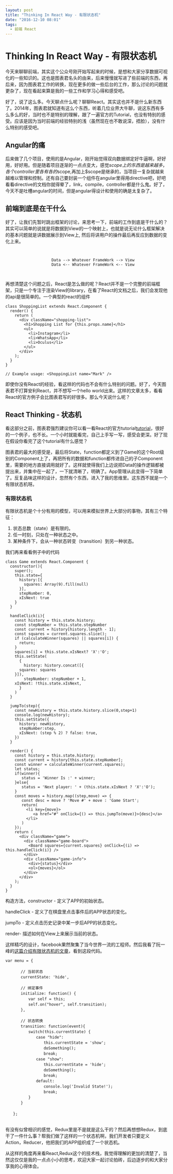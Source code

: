 ```yaml
---
layout: post
title: "Thinking In React Way - 有限状态机"
date: "2016-12-10 08:01"
tags:
  - 前端 React
---
```

 
# Thinking In React Way - 有限状态机
今天来聊聊前端，其实这个公众号刚开始写起来的时候，是想和大家分享数据可视化的一些知识的。这也是图表君名头的由来，后来慢慢就写进了些前端的东西，再后来，因为图表君工作的转换，现在更多的做一些后台的工作，那么讨论的问题就更杂了，现在看起来算是我的一些工作和学习心得和感受吧。

好了，说了这么多。今天聊点什么呢？聊聊React。其实这也并不是什么新东西了。2014年，图表君就知道有这么个东西，听着几位业界大牛聊，说这东西有多么多么的好，当时也不是特别的理解，跟了一遍官方的Tutorial，也没有特别的感受。应该是因为当时前端的经验特别的浅（虽然现在也不敢说深，捂脸），没有什么特别的感受吧。

## Angular的痛
后来做了几个项目，使用的是Angular，刚开始觉得双向数据绑定好牛逼啊，好好用，好好用。但是随着项目逐渐的一点点变大，感觉$scope上的东西是越来越多，各个controller里各有各的$scope,再加上$scope是继承的，当项目一复杂就越来越难以管理和控制。还有自己要封装一个组件在angular里得用directive吧，好吧看看directive的文档你就得晕了，link，compile，controller都是什么鬼。好了，今天不是吐槽angular的时间，但是angular得设计和使用的确是太复杂了。

## 前端到底是在干什么
好了，让我们先暂时跳出框架的讨论，来思考一下，前端的工作到底是干什么的？其实可以简单的说就是将数据到View的一个映射上，也就是说无论什么框架解决的基本问题就是讲数据展示到View上, 然后将讲用户的操作最后再反应到数据的变化上来。

```


					Data --> Whatever FrameWork --> View
					Data <-- Whatever FrameWork <-- View



```

再想清楚这个问题之后，React是怎么做的呢？React并不是一个完整的前端框架，只是一个专注于渲染View的library，在看了React的文档之后，我们会发现他的api是很简单的。一个典型的react的组件

```
class ShoppingList extends React.Component {
  render() {
    return (
      <div className="shopping-list">
        <h1>Shopping List for {this.props.name}</h1>
        <ul>
          <li>Instagram</li>
          <li>WhatsApp</li>
          <li>Oculus</li>
        </ul>
      </div>
    );
  }
}

// Example usage: <ShoppingList name="Mark" />
```
即使你没有React的经验，看这样的代码也不会有什么特别的问题。好了，今天图表君不打算安利React，并不想写一个hello world出来。这样的文章太多，看看React的官方例子会比图表君写的好很多。那么今天说什么呢？

## React Thinking - 状态机
看这部分之前，图表君强烈建议你可以看一看React的官方tutorial[tutorial](https://facebook.github.io/react/tutorial/tutorial.html)，很好的一个例子，也不长。一个小时就能看完，自己上手写一写，感受会更深。好了现在假设你看完了这个tutorial有什么感觉？

图表君的最大的感受是，最后将State，function都定义到了Game的这个Root级别的Component上了，再把所有的数据和function都传进自己的子Component里，需要的地方直接调用就好了。这样就使得我们上边说把Data的操作逻辑都被提出来，并集中在一起了，一下就清晰了，明确了。App管理从此变得一下简单了。反复品味这样的设计，忽然有个东西，进入了我的思维里。这东西不就是一个有限状态机呀。

### 有限状态机
有限状态机是个十分有用的模型，可以用来模拟世界上大部分的事物，其有三个特征：

1. 状态总数（state）是有限的。
2. 任一时刻，只处在一种状态之中。
3. 某种条件下，会从一种状态转变（transition）到另一种状态。

我们再来看看例子中的代码

```
class Game extends React.Component {
  constructor(){
    super();
    this.state={
      history:[{
        squares: Array(9).fill(null)
      }],
      stepNumber: 0,
      xIsNext: true
    }
  }
  
  handleClick(i){
    const history = this.state.history;
    const stepNumber = this.state.stepNumber
    const current = history[history.length - 1];
    const squares = current.squares.slice();
    if (calculateWinner(squares) || squares[i]) {
      return;
    }
    squares[i] = this.state.xIsNext? 'X':'O';
    this.setState(
      {
        history: history.concat([{
      squares: squares   
    }]),
        stepNumber: stepNumber + 1,
    xIsNext: !this.state.xIsNext,
      }
    )
  }
  
  jumpTo(step){
    const newHistory = this.state.history.slice(0,step+1)
    console.log(newHistory);
    this.setState({
      history: newHistory,
      stepNumber:step,
      xIsNext: (step % 2) ? false: true, 
    })
  }
  
  render() {
    const history = this.state.history;
    const current = history[this.state.stepNumber];
    const winner = calculateWinner(current.squares);
    let status;
    if(winner){
       status = 'Winner Is :' + winner;
    }else{
       status = 'Next player: ' + (this.state.xIsNext ? 'X':'O');
    }
    const moves = history.map((step,move) => {
       const desc = move ? 'Move #' + move : 'Game Start';
       return(
         <li key={move}>
            <a href="#" onClick={() => this.jumpTo(move)}>{desc}</a>
         </li> 
       )
    });
    return (
      <div className="game">
        <div className="game-board">
          <Board squares={current.squares} onClick={(i) => this.handleClick(i)} />
        </div>
        <div className="game-info">
          <div>{status}</div>
          <ol>{moves}</ol>
        </div>
      </div>
    );
  }
}
```

构造方法，constructor - 定义了APP的初始状态。

handleClick - 定义了在棋盘里点击事件后的APP状态的变化。

jumpTo - 定义点击历史记录中某一步后APP的状态变化。 

render- 描述如何在View上来展示当前的状态。

这样精巧的设计，facebook果然聚集了当今世界一流的工程师。然后我看了阮一峰的[这篇介绍有限状态机的文章](http://www.ruanyifeng.com/blog/2013/09/finite-state_machine_for_javascript.html)，看到这段代码。

```
var menu = {
　　    
　　　　// 当前状态
　　　　currentState: 'hide',
　　
　　　　// 绑定事件
　　　　initialize: function() {
　　　　　　var self = this;
　　　　　　self.on("hover", self.transition);
　　　　},
　　
　　　　// 状态转换
　　　　transition: function(event){
　　　　　　switch(this.currentState) {
　　　　　　　　case "hide":
　　　　　　　　　　this.currentState = 'show';
　　　　　　　　　　doSomething();
　　　　　　　　　　break;
　　　　　　　　case "show":
　　　　　　　　　　this.currentState = 'hide';
　　　　　　　　　　doSomething();
　　　　　　　　　　break;
　　　　　　　　default:
　　　　　　　　　　console.log('Invalid State!');
　　　　　　　　　　break;
　　　　　　}
　　　　}
　　
　　};
　　
```
有没有似曾相识的感觉，Redux里是不是就是这么干的？然后再想想Redux，到底干了一件什么事？帮我们做了这样的一个状态机啊，我们开发者只要定义Action，Reducer，他把我们的APP组织成了一个状态机。

从这样的角度再来看React,Redux这个的技术栈，我觉得理解的更加的清楚了，当然这仅仅是我的一点点小小的思考，欢迎大家一起讨论拍砖，后边逐步的和大家分享我的心得体会。


